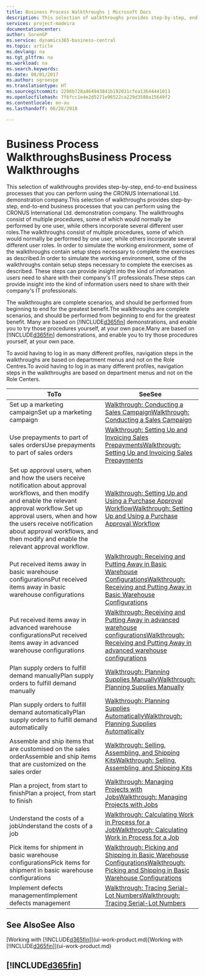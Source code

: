 ```yaml
---
title: Business Process Walkthroughs | Microsoft Docs
description: This selection of walkthroughs provides step-by-step, end-to-end business processes that you can perform using the CRONUS International Ltd. demonstration company. The walkthroughs consist of multiple procedures, some of which would normally be performed by one user, while others incorporate several different user roles. In order to simulate the working environment, some of the walkthroughs contain setup steps necessary to complete the exercises as described. These steps can provide insight into the kind of information users need to share with their company's IT professionals.
services: project-madeira
documentationcenter: 
author: SorenGP
ms.service: dynamics365-business-central
ms.topic: article
ms.devlang: na
ms.tgt_pltfrm: na
ms.workload: na
ms.search.keywords: 
ms.date: 08/01/2017
ms.author: sgroespe
ms.translationtype: HT
ms.sourcegitcommit: 2286b728a464943841b192031cfea13644441013
ms.openlocfilehash: 7f6fcc1e4e2d5271e96522ca229d3580a15649f2
ms.contentlocale: en-au
ms.lasthandoff: 06/28/2018

---
```

# <a name="business-process-walkthroughs"></a><span data-ttu-id="339fa-106">Business Process Walkthroughs</span><span class="sxs-lookup"><span data-stu-id="339fa-106">Business Process Walkthroughs</span></span>
<span data-ttu-id="339fa-107">This selection of walkthroughs provides step-by-step, end-to-end business processes that you can perform using the CRONUS International Ltd. demonstration company.</span><span class="sxs-lookup"><span data-stu-id="339fa-107">This selection of walkthroughs provides step-by-step, end-to-end business processes that you can perform using the CRONUS International Ltd. demonstration company.</span></span> <span data-ttu-id="339fa-108">The walkthroughs consist of multiple procedures, some of which would normally be performed by one user, while others incorporate several different user roles.</span><span class="sxs-lookup"><span data-stu-id="339fa-108">The walkthroughs consist of multiple procedures, some of which would normally be performed by one user, while others incorporate several different user roles.</span></span> <span data-ttu-id="339fa-109">In order to simulate the working environment, some of the walkthroughs contain setup steps necessary to complete the exercises as described.</span><span class="sxs-lookup"><span data-stu-id="339fa-109">In order to simulate the working environment, some of the walkthroughs contain setup steps necessary to complete the exercises as described.</span></span> <span data-ttu-id="339fa-110">These steps can provide insight into the kind of information users need to share with their company's IT professionals.</span><span class="sxs-lookup"><span data-stu-id="339fa-110">These steps can provide insight into the kind of information users need to share with their company's IT professionals.</span></span>  

 <span data-ttu-id="339fa-111">The walkthroughs are complete scenarios, and should be performed from beginning to end for the greatest benefit.</span><span class="sxs-lookup"><span data-stu-id="339fa-111">The walkthroughs are complete scenarios, and should be performed from beginning to end for the greatest benefit.</span></span> <span data-ttu-id="339fa-112">Many are based on [!INCLUDE[d365fin](includes/d365fin_md.md)] demonstrations, and enable you to try those procedures yourself, at your own pace.</span><span class="sxs-lookup"><span data-stu-id="339fa-112">Many are based on [!INCLUDE[d365fin](includes/d365fin_md.md)] demonstrations, and enable you to try those procedures yourself, at your own pace.</span></span>  

 <span data-ttu-id="339fa-113">To avoid having to log in as many different profiles, navigation steps in the walkthroughs are based on department menus and not on the Role Centres.</span><span class="sxs-lookup"><span data-stu-id="339fa-113">To avoid having to log in as many different profiles, navigation steps in the walkthroughs are based on department menus and not on the Role Centers.</span></span>  

|<span data-ttu-id="339fa-114">To</span><span class="sxs-lookup"><span data-stu-id="339fa-114">To</span></span>|<span data-ttu-id="339fa-115">See</span><span class="sxs-lookup"><span data-stu-id="339fa-115">See</span></span>|  
|--------|---------|  
|<span data-ttu-id="339fa-116">Set up a marketing campaign</span><span class="sxs-lookup"><span data-stu-id="339fa-116">Set up a marketing campaign</span></span>|[<span data-ttu-id="339fa-117">Walkthrough: Conducting a Sales Campaign</span><span class="sxs-lookup"><span data-stu-id="339fa-117">Walkthrough: Conducting a Sales Campaign</span></span>](walkthrough-conducting-a-sales-campaign.md)|  
|<span data-ttu-id="339fa-118">Use prepayments to part of sales orders</span><span class="sxs-lookup"><span data-stu-id="339fa-118">Use prepayments to part of sales orders</span></span>|[<span data-ttu-id="339fa-119">Walkthrough: Setting Up and Invoicing Sales Prepayments</span><span class="sxs-lookup"><span data-stu-id="339fa-119">Walkthrough: Setting Up and Invoicing Sales Prepayments</span></span>](walkthrough-setting-up-and-invoicing-sales-prepayments.md)|  
|<span data-ttu-id="339fa-120">Set up approval users, when and how the users receive notification about approval workflows, and then modify and enable the relevant approval workflow.</span><span class="sxs-lookup"><span data-stu-id="339fa-120">Set up approval users, when and how the users receive notification about approval workflows, and then modify and enable the relevant approval workflow.</span></span>|[<span data-ttu-id="339fa-121">Walkthrough: Setting Up and Using a Purchase Approval Workflow</span><span class="sxs-lookup"><span data-stu-id="339fa-121">Walkthrough: Setting Up and Using a Purchase Approval Workflow</span></span>](walkthrough-setting-up-and-using-a-purchase-approval-workflow.md)|  
|<span data-ttu-id="339fa-122">Put received items away in basic warehouse configurations</span><span class="sxs-lookup"><span data-stu-id="339fa-122">Put received items away in basic warehouse configurations</span></span>|[<span data-ttu-id="339fa-123">Walkthrough: Receiving and Putting Away in Basic Warehouse Configurations</span><span class="sxs-lookup"><span data-stu-id="339fa-123">Walkthrough: Receiving and Putting Away in Basic Warehouse Configurations</span></span>](walkthrough-receiving-and-putting-away-in-basic-warehousing.md)|  
|<span data-ttu-id="339fa-124">Put received items away in advanced warehouse configurations</span><span class="sxs-lookup"><span data-stu-id="339fa-124">Put received items away in advanced warehouse configurations</span></span>|[<span data-ttu-id="339fa-125">Walkthrough: Receiving and Putting Away in advanced warehouse configurations</span><span class="sxs-lookup"><span data-stu-id="339fa-125">Walkthrough: Receiving and Putting Away in advanced warehouse configurations</span></span>](walkthrough-receiving-and-putting-away-in-advanced-warehousing.md)|  
|<span data-ttu-id="339fa-126">Plan supply orders to fulfill demand manually</span><span class="sxs-lookup"><span data-stu-id="339fa-126">Plan supply orders to fulfill demand manually</span></span>|[<span data-ttu-id="339fa-127">Walkthrough: Planning Supplies Manually</span><span class="sxs-lookup"><span data-stu-id="339fa-127">Walkthrough: Planning Supplies Manually</span></span>](walkthrough-planning-supplies-manually.md)|  
|<span data-ttu-id="339fa-128">Plan supply orders to fulfill demand automatically</span><span class="sxs-lookup"><span data-stu-id="339fa-128">Plan supply orders to fulfill demand automatically</span></span>|[<span data-ttu-id="339fa-129">Walkthrough: Planning Supplies Automatically</span><span class="sxs-lookup"><span data-stu-id="339fa-129">Walkthrough: Planning Supplies Automatically</span></span>](walkthrough-planning-supplies-automatically.md)|  
|<span data-ttu-id="339fa-130">Assemble and ship items that are customised on the sales order</span><span class="sxs-lookup"><span data-stu-id="339fa-130">Assemble and ship items that are customized on the sales order</span></span>|[<span data-ttu-id="339fa-131">Walkthrough: Selling, Assembling, and Shipping Kits</span><span class="sxs-lookup"><span data-stu-id="339fa-131">Walkthrough: Selling, Assembling, and Shipping Kits</span></span>](walkthrough-selling-assembling-and-shipping-kits.md)|  
|<span data-ttu-id="339fa-132">Plan a project, from start to finish</span><span class="sxs-lookup"><span data-stu-id="339fa-132">Plan a project, from start to finish</span></span>|[<span data-ttu-id="339fa-133">Walkthrough: Managing Projects with Jobs</span><span class="sxs-lookup"><span data-stu-id="339fa-133">Walkthrough: Managing Projects with Jobs</span></span>](walkthrough-managing-projects-with-jobs.md)|  
|<span data-ttu-id="339fa-134">Understand the costs of a job</span><span class="sxs-lookup"><span data-stu-id="339fa-134">Understand the costs of a job</span></span>|[<span data-ttu-id="339fa-135">Walkthrough: Calculating Work in Process for a Job</span><span class="sxs-lookup"><span data-stu-id="339fa-135">Walkthrough: Calculating Work in Process for a Job</span></span>](walkthrough-calculating-work-in-process-for-a-job.md)|  
|<span data-ttu-id="339fa-136">Pick items for shipment in basic warehouse configurations</span><span class="sxs-lookup"><span data-stu-id="339fa-136">Pick items for shipment in basic warehouse configurations</span></span>|[<span data-ttu-id="339fa-137">Walkthrough: Picking and Shipping in Basic Warehouse Configurations</span><span class="sxs-lookup"><span data-stu-id="339fa-137">Walkthrough: Picking and Shipping in Basic Warehouse Configurations</span></span>](walkthrough-picking-and-shipping-in-basic-warehousing.md)|  
|<span data-ttu-id="339fa-138">Implement defects management</span><span class="sxs-lookup"><span data-stu-id="339fa-138">Implement defects management</span></span>|[<span data-ttu-id="339fa-139">Walkthrough: Tracing Serial-Lot Numbers</span><span class="sxs-lookup"><span data-stu-id="339fa-139">Walkthrough: Tracing Serial-Lot Numbers</span></span>](walkthrough-tracing-serial-lot-numbers.md)|  

## <a name="see-also"></a><span data-ttu-id="339fa-140">See Also</span><span class="sxs-lookup"><span data-stu-id="339fa-140">See Also</span></span>
<span data-ttu-id="339fa-141">[Working with [!INCLUDE[d365fin](includes/d365fin_md.md)]](ui-work-product.md)</span><span class="sxs-lookup"><span data-stu-id="339fa-141">[Working with [!INCLUDE[d365fin](includes/d365fin_md.md)]](ui-work-product.md)</span></span>  

## [!INCLUDE[d365fin](includes/free_trial_md.md)]  
 

